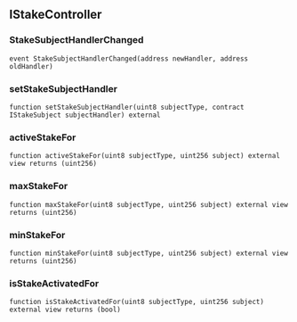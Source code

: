 
## IStakeController

### StakeSubjectHandlerChanged

```solidity
event StakeSubjectHandlerChanged(address newHandler, address oldHandler)
```

### setStakeSubjectHandler

```solidity
function setStakeSubjectHandler(uint8 subjectType, contract IStakeSubject subjectHandler) external
```

### activeStakeFor

```solidity
function activeStakeFor(uint8 subjectType, uint256 subject) external view returns (uint256)
```

### maxStakeFor

```solidity
function maxStakeFor(uint8 subjectType, uint256 subject) external view returns (uint256)
```

### minStakeFor

```solidity
function minStakeFor(uint8 subjectType, uint256 subject) external view returns (uint256)
```

### isStakeActivatedFor

```solidity
function isStakeActivatedFor(uint8 subjectType, uint256 subject) external view returns (bool)
```

